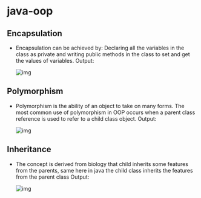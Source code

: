 # java-oop
## Encapsulation
- Encapsulation can be achieved by: Declaring all the variables in the class as private and writing public methods in the class to set and get the values of variables.
Output:

  ![img](https://i.imgur.com/f2KMrIt.png)


## Polymorphism
- Polymorphism is the ability of an object to take on many forms. The most common use of polymorphism in OOP occurs when a parent class reference is used to refer to a child class object.
  Output:
  
  ![img](https://i.imgur.com/aDRUMS4.pngg)
  
## Inheritance
- The concept is derived from biology that child inherits some features from the parents, same here in java the child class inherits the features from the parent class
  Output:
  
  ![img](https://i.imgur.com/wqFAdNR.png)
